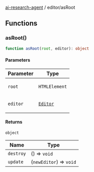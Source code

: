 [ai-research-agent](../modules.md) / editor/asRoot

## Functions

### asRoot()

```ts
function asRoot(root, editor): object
```

#### Parameters

<table>
<thead>
<tr>
<th>Parameter</th>
<th>Type</th>
</tr>
</thead>
<tbody>
<tr>
<td>

`root`

</td>
<td>

`HTMLElement`

</td>
</tr>
<tr>
<td>

`editor`

</td>
<td>

[`Editor`](Editor.md#editor)

</td>
</tr>
</tbody>
</table>

#### Returns

`object`

| Name | Type |
| ------ | ------ |
| `destroy` | () => `void` |
| `update` | (`newEditor`) => `void` |
